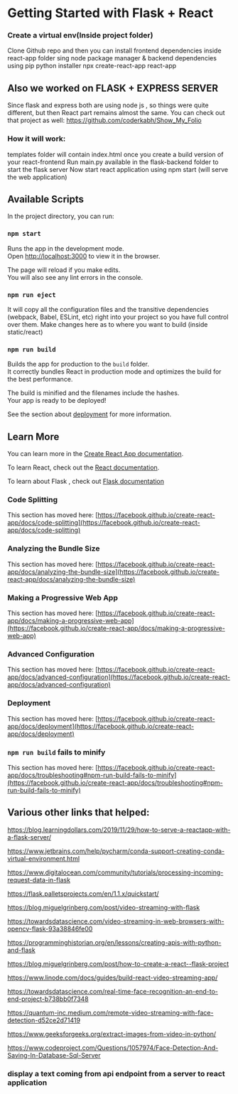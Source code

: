 # Getting Started with Flask + React

### Create a virtual env(Inside project folder)
Clone Github repo and then you can install frontend dependencies inside react-app folder sing node package manager & backend dependencies using pip python installer
npx create-react-app react-app

## Also we worked on FLASK + EXPRESS SERVER 
Since flask and express both are using node js , so things were quite different, but then React part remains almost the same.
You can check out that project as well:  https://github.com/coderkabh/Show_My_Folio

### How it will work: 
templates folder will contain index.html once you create a build version of your react-frontend
Run main.py available in the flask-backend folder to start the flask server
Now start react application using npm start (will serve the web application)

## Available Scripts

In the project directory, you can run:

### `npm start`

Runs the app in the development mode.\
Open [http://localhost:3000](http://localhost:3000) to view it in the browser.

The page will reload if you make edits.\
You will also see any lint errors in the console.


### `npm run eject`

It will copy all the configuration files and the transitive dependencies (webpack, Babel, ESLint, etc) right into your project so you have full control over them.
Make changes here as to where you want to build (inside static/react)

### `npm run build`

Builds the app for production to the `build` folder.\
It correctly bundles React in production mode and optimizes the build for the best performance.

The build is minified and the filenames include the hashes.\
Your app is ready to be deployed!

See the section about [deployment](https://facebook.github.io/create-react-app/docs/deployment) for more information.

## Learn More

You can learn more in the [Create React App documentation](https://facebook.github.io/create-react-app/docs/getting-started).

To learn React, check out the [React documentation](https://reactjs.org/).

To learn about Flask , check out [Flask documentation](https://flask.palletsprojects.com/en/1.1.x/quickstart/)


### Code Splitting

This section has moved here: [https://facebook.github.io/create-react-app/docs/code-splitting](https://facebook.github.io/create-react-app/docs/code-splitting)

### Analyzing the Bundle Size

This section has moved here: [https://facebook.github.io/create-react-app/docs/analyzing-the-bundle-size](https://facebook.github.io/create-react-app/docs/analyzing-the-bundle-size)

### Making a Progressive Web App

This section has moved here: [https://facebook.github.io/create-react-app/docs/making-a-progressive-web-app](https://facebook.github.io/create-react-app/docs/making-a-progressive-web-app)

### Advanced Configuration

This section has moved here: [https://facebook.github.io/create-react-app/docs/advanced-configuration](https://facebook.github.io/create-react-app/docs/advanced-configuration)

### Deployment

This section has moved here: [https://facebook.github.io/create-react-app/docs/deployment](https://facebook.github.io/create-react-app/docs/deployment)

### `npm run build` fails to minify

This section has moved here: [https://facebook.github.io/create-react-app/docs/troubleshooting#npm-run-build-fails-to-minify](https://facebook.github.io/create-react-app/docs/troubleshooting#npm-run-build-fails-to-minify)

## Various other links that helped:
https://blog.learningdollars.com/2019/11/29/how-to-serve-a-reactapp-with-a-flask-server/

https://www.jetbrains.com/help/pycharm/conda-support-creating-conda-virtual-environment.html

https://www.digitalocean.com/community/tutorials/processing-incoming-request-data-in-flask

https://flask.palletsprojects.com/en/1.1.x/quickstart/

https://blog.miguelgrinberg.com/post/video-streaming-with-flask

https://towardsdatascience.com/video-streaming-in-web-browsers-with-opencv-flask-93a38846fe00

https://programminghistorian.org/en/lessons/creating-apis-with-python-and-flask

https://blog.miguelgrinberg.com/post/how-to-create-a-react--flask-project

https://www.linode.com/docs/guides/build-react-video-streaming-app/

https://towardsdatascience.com/real-time-face-recognition-an-end-to-end-project-b738bb0f7348

https://quantum-inc.medium.com/remote-video-streaming-with-face-detection-d52ce2d71419

https://www.geeksforgeeks.org/extract-images-from-video-in-python/

https://www.codeproject.com/Questions/1057974/Face-Detection-And-Saving-In-Database-Sql-Server
### display a text coming from api endpoint from a server to react application